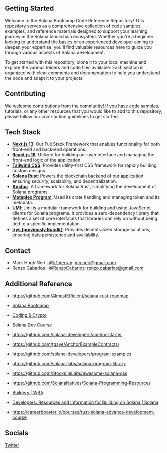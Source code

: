 


## Getting Started

Welcome to the Solana Bootcamp Code Reference Repository! This repository serves as a comprehensive collection of code samples, examples, and reference materials designed to support your learning journey in the Solana blockchain ecosystem. Whether you're a beginner looking to understand the basics or an experienced developer aiming to deepen your expertise, you'll find valuable resources here to guide you through various aspects of Solana development.

To get started with this repository, clone it to your local machine and explore the various folders and code files available. Each section is organized with clear comments and documentation to help you understand the code and adapt it to your projects.

## Contributing

We welcome contributions from the community! If you have code samples, tutorials, or any other resources that you would like to add to this repository, please follow our contribution guidelines to get started.


## Tech Stack

- [**Next.js 13**](https://nextjs.org/): Our Full Stack Framework that enables functionality for both front-end and back-end operations.
- [**React.js 18**](https://reactjs.org/): Utilized for building our user interface and managing the front-end logic of the application.
- [**Tailwind CSS**](https://tailwindcss.com/): Provides utility-first CSS framework for rapidly building custom designs.
- [**Solana Rust**](https://solana.com/): Powers the blockchain backend of our application ensuring security, scalability, and decentralization.
- [**Anchor**](https://project-serum.github.io/anchor/): A framework for Solana Rust, simplifying the development of Solana programs.
- [**Metaplex Program**](https://github.com/metaplex-foundation/metaplex): Used its crate handling and managing token and its metadata.
- [**UMI**](https://developers.metaplex.com/umi): Umi is a modular framework for building and using JavaScript clients for Solana programs. It provides a zero-dependency library that defines a set of core interfaces that libraries can rely on without being tied to a specific implementation.
- [**Irys (previously Bundlr)**](https://docs.irys.xyz/): Provides decentralized storage solutions, ensuring data persistence and availability.

## Contact

- Mark Hugh Neri | [@k1merran](https://twitter.com/k1merran): mh.neri@gmail.com
- Renzo Cabarios | [@RenzoCabarios](https://twitter.com/RenzoCabarios): renzo.cabarios@gmail.com

## Additional Reference

- https://github.com/AlmostEfficient/solana-rust-roadmap

- [Solana Bootcamp](https://www.youtube.com/playlist?list=PLilwLeBwGuK6NsYMPP_BlVkeQgff0NwvU)

- [Coding & Crypto](https://www.youtube.com/@CodingCrypto)

- [Solana Dev Course](https://www.youtube.com/playlist?list=PLmAMfj0qP2wwfnuRJQge2ss4sJxnhIqyt)

- https://github.com/solana-developers/anchor-starter

- https://github.com/tgaye/AnchorExampleContracts/

- https://github.com/solana-developers/program-examples

- https://github.com/solana-labs/solana-program-library

- https://github.com/StockpileLabs/awesome-solana-oss

- https://github.com/SolanaNatives/Solana-Programming-Resources

- [Builders | WBA](https://web3builders.dev/builders)

- [Developers: Resources and Information for Building on Solana | Solana](https://solana.com/developers)

- https://careerbooster.io/courses/rust-solana-advance-development-course


## Socials

[Twitter](https://twitter.com/theblokcgroup)
